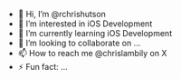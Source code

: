 - 👋 Hi, I’m @rchrishutson
- 👀 I’m interested in iOS Development
- 🌱 I’m currently learning iOS Development
- 💞️ I’m looking to collaborate on ...
- 📫 How to reach me @chrislambily on X
- ⚡ Fun fact: ...

<!---
rchrishutson/rchrishutson is a ✨ special ✨ repository because its `README.md` (this file) appears on your GitHub profile.
You can click the Preview link to take a look at your changes.
--->

